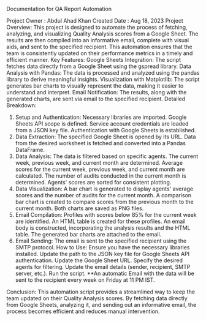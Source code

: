 Documentation for QA Report Automation

Project Owner : Abdul Ahad Khan
Created Date : Aug 18, 2023
Project Overview:
This project is designed to automate the process of fetching, analyzing, and visualizing Quality Analysis scores from a Google Sheet. The results are then compiled into an informative email, complete with visual aids, and sent to the specified recipient. This automation ensures that the team is consistently updated on their performance metrics in a timely and efficient manner.
Key Features:
Google Sheets Integration: The script fetches data directly from a Google Sheet using the gspread library.
Data Analysis with Pandas: The data is processed and analyzed using the pandas library to derive meaningful insights.
Visualization with Matplotlib: The script generates bar charts to visually represent the data, making it easier to understand and interpret.
Email Notification: The results, along with the generated charts, are sent via email to the specified recipient.
Detailed Breakdown:
1. Setup and Authentication:
Necessary libraries are imported.
Google Sheets API scope is defined.
Service account credentials are loaded from a JSON key file.
Authentication with Google Sheets is established.
2. Data Extraction:
The specified Google Sheet is opened by its URL.
Data from the desired worksheet is fetched and converted into a Pandas DataFrame.
3. Data Analysis:
The data is filtered based on specific agents.
The current week, previous week, and current month are determined.
Average scores for the current week, previous week, and current month are calculated.
The number of audits conducted in the current month is determined.
Agents' scores are sorted for consistent plotting.
4. Data Visualization:
A bar chart is generated to display agents' average scores and the number of audits for the current month.
A comparison bar chart is created to compare scores from the previous month to the current month.
Both charts are saved as PNG files.
5. Email Compilation:
Profiles with scores below 85% for the current week are identified.
An HTML table is created for these profiles.
An email body is constructed, incorporating the analysis results and the HTML table.
The generated bar charts are attached to the email.
6. Email Sending:
The email is sent to the specified recipient using the SMTP protocol.
How to Use:
Ensure you have the necessary libraries installed.
Update the path to the JSON key file for Google Sheets API authentication.
Update the Google Sheet URL.
Specify the desired agents for filtering.
Update the email details (sender, recipient, SMTP server, etc.).
Run the script.
**An automatic Email with the data will be sent to the recipient every week on Friday at 11 PM IST.

Conclusion:
This automation script provides a streamlined way to keep the team updated on their Quality Analysis scores. By fetching data directly from Google Sheets, analyzing it, and sending out an informative email, the process becomes efficient and reduces manual intervention.
